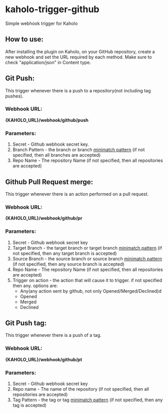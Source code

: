 # kaholo-trigger-github
Simple webhook trigger for Kaholo

## How to use:
After installing the plugin on Kaholo,
on your GitHub repository, create a new webhook and set the URL required by each method.
Make sure to check "application/json" in Content type.

## Git Push:
This trigger whenever there is a push to a repository(not including tag pushes).

### Webhook URL:
**{KAHOLO_URL}/webhook/github/push**

### Parameters:
1) Secret - Github webhook secret key.
2) Branch Pattern - the branch or branch [minimatch pattern](https://github.com/isaacs/minimatch#readme) (if not specified, then all branches are accepted)
3) Repo Name - The repository Name (if not specified, then all repositories are accepted)

## Github Pull Request merge:
This trigger whenever there is an action performed on a pull request.

### Webhook URL:
**{KAHOLO_URL}/webhook/github/pr**

### Parameters:
1) Secret - Github webhook secret key
2) Target Branch - the target branch or target branch [minimatch pattern](https://github.com/isaacs/minimatch#readme) (if not specified, then any target branch is accepted)
3) Source Branch - the source branch or source branch [minimatch pattern](https://github.com/isaacs/minimatch#readme) (if not specified, then any source branch is accepted)
3) Repo Name - The repository Name (if not specified, then all repositories are accepted)
4) Trigger on action - the action that will cause it to trigger. if not specified then any. options are: 
    - Any(any action sent by github, not only Opened/Merged/Declined)d
    - Opened
    - Merged
    - Declined


## Git Push tag:
This trigger whenever there is a push of a tag.

### Webhook URL:
**{KAHOLO_URL}/webhook/github/pt**

### Parameters:
1) Secret - Github webhook secret key
2) Repo name - The name of the repository (if not specified, then all repositories are accepted)
3) Tag Pattern - the tag or tag [minimatch pattern](https://github.com/isaacs/minimatch#readme) (if not specified, then any tag is accepted)
